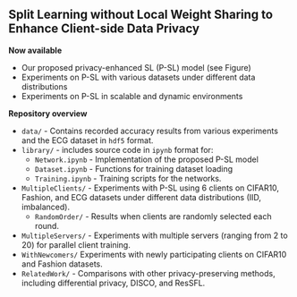 ## Split Learning without Local Weight Sharing to Enhance Client-side Data Privacy

**Now available**
- Our proposed privacy-enhanced SL (P-SL) model (see Figure)
- Experiments on P-SL with various datasets under different data distributions
- Experiments on P-SL in scalable and dynamic environments

**Repository overview**
- `data/` - Contains recorded accuracy results from various experiments and the ECG dataset in `hdf5` format.
- `library/` - includes source code in `ipynb` format for:
  - `Network.ipynb` - Implementation of the proposed P-SL model
  - `Dataset.ipynb` - Functions for training dataset loading
  - `Training.ipynb` - Training scripts for the networks.
- `MultipleClients/` - Experiments with P-SL using 6 clients on CIFAR10, Fashion, and ECG datasets under different data distributions (IID, imbalanced).
  - `RandomOrder/` - Results when clients are randomly selected each round.
- `MultipleServers/` - Experiments with multiple servers (ranging from 2 to 20) for parallel client training.
- `WithNewcomers/` Experiments with newly participating clients on CIFAR10 and Fashion datasets.
- `RelatedWork/` - Comparisons with other privacy-preserving methods, including differential privacy, DISCO, and ResSFL.
